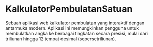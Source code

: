# KalkulatorPembulatanSatuan
Sebuah aplikasi web kalkulator pembulatan yang interaktif dengan antarmuka modern. Aplikasi ini memungkinkan pengguna untuk membulatkan angka ke berbagai tingkatan secara presisi, mulai dari triliunan hingga 12 tempat desimal (sepersetriliunan).
